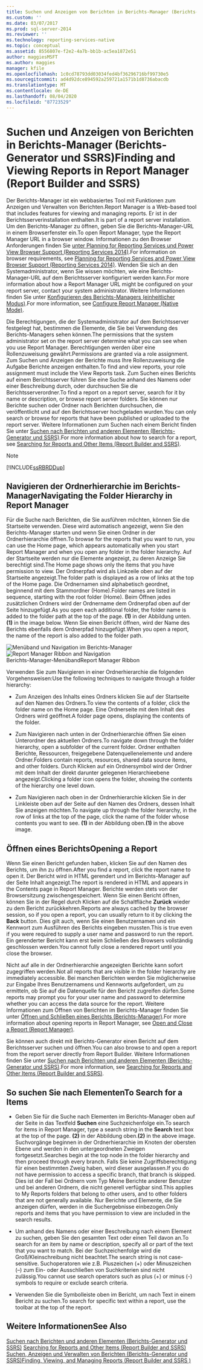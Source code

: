 ```yaml
---
title: Suchen und Anzeigen von Berichten in Berichts-Manager (Berichts-Generator und SSRS) | Microsoft-Dokumentation
ms.custom: ''
ms.date: 03/07/2017
ms.prod: sql-server-2014
ms.reviewer: ''
ms.technology: reporting-services-native
ms.topic: conceptual
ms.assetid: 8556807e-f2e2-4a7b-bb1b-ac5ea1872e51
author: maggiesMSFT
ms.author: maggies
manager: kfile
ms.openlocfilehash: 1c0cd78793dd03034fed4bf36296716bf99730e5
ms.sourcegitcommit: ad4d92dce894592a259721a1571b1d8736abacdb
ms.translationtype: MT
ms.contentlocale: de-DE
ms.lasthandoff: 08/04/2020
ms.locfileid: "87723529"
---
```

# <a name="finding-and-viewing-reports-in-report-manager-report-builder-and-ssrs"></a><span data-ttu-id="1b912-102">Suchen und Anzeigen von Berichten in Berichts-Manager (Berichts-Generator und SSRS)</span><span class="sxs-lookup"><span data-stu-id="1b912-102">Finding and Viewing Reports in Report Manager (Report Builder and SSRS)</span></span>
  <span data-ttu-id="1b912-103">Der Berichts-Manager ist ein webbasiertes Tool mit Funktionen zum Anzeigen und Verwalten von Berichten.</span><span class="sxs-lookup"><span data-stu-id="1b912-103">Report Manager is a Web-based tool that includes features for viewing and managing reports.</span></span> <span data-ttu-id="1b912-104">Er ist in der Berichtsserverinstallation enthalten.</span><span class="sxs-lookup"><span data-stu-id="1b912-104">It is part of a report server installation.</span></span> <span data-ttu-id="1b912-105">Um den Berichts-Manager zu öffnen, geben Sie die Berichts-Manager-URL in einem Browserfenster ein.</span><span class="sxs-lookup"><span data-stu-id="1b912-105">To open Report Manager, type the Report Manager URL in a browser window.</span></span> <span data-ttu-id="1b912-106">Informationen zu den Browser Anforderungen finden Sie [unter Planning for Reporting Services und Power View Browser Support &#40;Reporting Services 2014&#41;](../browser-support-for-reporting-services-and-power-view.md).</span><span class="sxs-lookup"><span data-stu-id="1b912-106">For information on browser requirements, see [Planning for Reporting Services and Power View Browser Support &#40;Reporting Services 2014&#41;](../browser-support-for-reporting-services-and-power-view.md).</span></span> <span data-ttu-id="1b912-107">Wenden Sie sich an den Systemadministrator, wenn Sie wissen möchten, wie eine Berichts-Manager-URL auf dem Berichtsserver konfiguriert werden kann.</span><span class="sxs-lookup"><span data-stu-id="1b912-107">For more information about how a Report Manager URL might be configured on your report server, contact your system administrator.</span></span> <span data-ttu-id="1b912-108">Weitere Informationen finden Sie unter [Konfigurieren des Berichts-Managers &#40;einheitlicher Modus&#41;](../report-server/configure-web-portal.md).</span><span class="sxs-lookup"><span data-stu-id="1b912-108">For more information, see [Configure Report Manager &#40;Native Mode&#41;](../report-server/configure-web-portal.md).</span></span>  
  
 <span data-ttu-id="1b912-109">Die Berechtigungen, die der Systemadministrator auf dem Berichtsserver festgelegt hat, bestimmen die Elemente, die Sie bei Verwendung des Berichts-Managers sehen können.</span><span class="sxs-lookup"><span data-stu-id="1b912-109">The permissions that the system administrator set on the report server determine what you can see when you use Report Manager.</span></span> <span data-ttu-id="1b912-110">Berechtigungen werden über eine Rollenzuweisung gewährt.</span><span class="sxs-lookup"><span data-stu-id="1b912-110">Permissions are granted via a role assignment.</span></span> <span data-ttu-id="1b912-111">Zum Suchen und Anzeigen der Berichte muss Ihre Rollenzuweisung die Aufgabe Berichte anzeigen enthalten.</span><span class="sxs-lookup"><span data-stu-id="1b912-111">To find and view reports, your role assignment must include the View Reports task.</span></span> <span data-ttu-id="1b912-112">Zum Suchen eines Berichts auf einem Berichtsserver führen Sie eine Suche anhand des Namens oder einer Beschreibung durch, oder durchsuchen Sie die Berichtsserverordner.</span><span class="sxs-lookup"><span data-stu-id="1b912-112">To find a report on a report server, search for it by name or description, or browse report server folders.</span></span> <span data-ttu-id="1b912-113">Sie können nur Berichte suchen oder Ordner nach Berichten durchsuchen, die veröffentlicht und auf den Berichtsserver hochgeladen wurden.</span><span class="sxs-lookup"><span data-stu-id="1b912-113">You can only search or browse for reports that have been published or uploaded to the report server.</span></span> <span data-ttu-id="1b912-114">Weitere Informationen zum Suchen nach einem Bericht finden Sie unter [Suchen nach Berichten und anderen Elementen &#40;Berichts-Generator und SSRS&#41;](searching-for-reports-and-other-items-report-builder-and-ssrs.md).</span><span class="sxs-lookup"><span data-stu-id="1b912-114">For more information about how to search for a report, see [Searching for Reports and Other Items &#40;Report Builder  and SSRS&#41;](searching-for-reports-and-other-items-report-builder-and-ssrs.md).</span></span>  
  
> [!NOTE]  
>  [!INCLUDE[ssRBRDDup](../../includes/ssrbrddup-md.md)]  
  
## <a name="navigating-the-folder-hierarchy-in-report-manager"></a><span data-ttu-id="1b912-115">Navigieren der Ordnerhierarchie im Berichts-Manager</span><span class="sxs-lookup"><span data-stu-id="1b912-115">Navigating the Folder Hierarchy in Report Manager</span></span>  
 <span data-ttu-id="1b912-116">Für die Suche nach Berichten, die Sie ausführen möchten, können Sie die Startseite verwenden. Diese wird automatisch angezeigt, wenn Sie den Berichts-Manager starten und wenn Sie einen Ordner in der Ordnerhierarchie öffnen.</span><span class="sxs-lookup"><span data-stu-id="1b912-116">To browse for the reports that you want to run, you can use the Home page, which appears automatically when you start Report Manager and when you open any folder in the folder hierarchy.</span></span> <span data-ttu-id="1b912-117">Auf der Startseite werden nur die Elemente angezeigt, zu deren Anzeige Sie berechtigt sind.</span><span class="sxs-lookup"><span data-stu-id="1b912-117">The Home page shows only the items that you have permission to view.</span></span> <span data-ttu-id="1b912-118">Der Ordnerpfad wird als Linkzeile oben auf der Startseite angezeigt.</span><span class="sxs-lookup"><span data-stu-id="1b912-118">The folder path is displayed as a row of links at the top of the Home page.</span></span> <span data-ttu-id="1b912-119">Die Ordnernamen sind alphabetisch geordnet, beginnend mit dem Stammordner (Home).</span><span class="sxs-lookup"><span data-stu-id="1b912-119">Folder names are listed in sequence, starting with the root folder (Home).</span></span> <span data-ttu-id="1b912-120">Beim Öffnen jedes zusätzlichen Ordners wird der Ordnername dem Ordnerpfad oben auf der Seite hinzugefügt.</span><span class="sxs-lookup"><span data-stu-id="1b912-120">As you open each additional folder, the folder name is added to the folder path at the top of the page.</span></span> <span data-ttu-id="1b912-121">**(1)** in der Abbildung unten.</span><span class="sxs-lookup"><span data-stu-id="1b912-121">**(1)** in the image below.</span></span> <span data-ttu-id="1b912-122">Wenn Sie einen Bericht öffnen, wird der Name des Berichts ebenfalls dem Ordnerpfad hinzugefügt.</span><span class="sxs-lookup"><span data-stu-id="1b912-122">When you open a report, the name of the report is also added to the folder path.</span></span>  
  
 <span data-ttu-id="1b912-123">![Menüband und Navigation im Berichts-Manager](../media/rs-reportmanager-ribbon.gif "Menüband und Navigation im Berichts-Manager")</span><span class="sxs-lookup"><span data-stu-id="1b912-123">![Report Manager Ribbon and Navigation](../media/rs-reportmanager-ribbon.gif "Report Manager Ribbon and Navigation")</span></span>  
<span data-ttu-id="1b912-124">Berichts-Manager-Menüband</span><span class="sxs-lookup"><span data-stu-id="1b912-124">Report Manager Ribbon</span></span>  
  
 <span data-ttu-id="1b912-125">Verwenden Sie zum Navigieren in einer Ordnerhierarchie die folgenden Vorgehensweisen:</span><span class="sxs-lookup"><span data-stu-id="1b912-125">Use the following techniques to navigate through a folder hierarchy:</span></span>  
  
-   <span data-ttu-id="1b912-126">Zum Anzeigen des Inhalts eines Ordners klicken Sie auf der Startseite auf den Namen des Ordners.</span><span class="sxs-lookup"><span data-stu-id="1b912-126">To view the contents of a folder, click the folder name on the Home page.</span></span> <span data-ttu-id="1b912-127">Eine Ordnerseite mit dem Inhalt des Ordners wird geöffnet.</span><span class="sxs-lookup"><span data-stu-id="1b912-127">A folder page opens, displaying the contents of the folder.</span></span>  
  
-   <span data-ttu-id="1b912-128">Zum Navigieren nach unten in der Ordnerhierarchie öffnen Sie einen Unterordner des aktuellen Ordners.</span><span class="sxs-lookup"><span data-stu-id="1b912-128">To navigate down through the folder hierarchy, open a subfolder of the current folder.</span></span> <span data-ttu-id="1b912-129">Ordner enthalten Berichte, Ressourcen, freigegebene Datenquellenelemente und andere Ordner.</span><span class="sxs-lookup"><span data-stu-id="1b912-129">Folders contain reports, resources, shared data source items, and other folders.</span></span> <span data-ttu-id="1b912-130">Durch Klicken auf ein Ordnersymbol wird der Ordner mit dem Inhalt der direkt darunter gelegenen Hierarchieebene angezeigt.</span><span class="sxs-lookup"><span data-stu-id="1b912-130">Clicking a folder icon opens the folder, showing the contents of the hierarchy one level down.</span></span>  
  
-   <span data-ttu-id="1b912-131">Zum Navigieren nach oben in der Ordnerhierarchie klicken Sie in der Linkleiste oben auf der Seite auf den Namen des Ordners, dessen Inhalt Sie anzeigen möchten.</span><span class="sxs-lookup"><span data-stu-id="1b912-131">To navigate up through the folder hierarchy, in the row of links at the top of the page, click the name of the folder whose contents you want to see.</span></span> <span data-ttu-id="1b912-132">**(1)** in der Abbildung oben.</span><span class="sxs-lookup"><span data-stu-id="1b912-132">**(1)** in the above image.</span></span>  
  
## <a name="opening-a-report"></a><span data-ttu-id="1b912-133">Öffnen eines Berichts</span><span class="sxs-lookup"><span data-stu-id="1b912-133">Opening a Report</span></span>  
 <span data-ttu-id="1b912-134">Wenn Sie einen Bericht gefunden haben, klicken Sie auf den Namen des Berichts, um ihn zu öffnen.</span><span class="sxs-lookup"><span data-stu-id="1b912-134">After you find a report, click the report name to open it.</span></span> <span data-ttu-id="1b912-135">Der Bericht wird in HTML gerendert und im Berichts-Manager auf der Seite Inhalt angezeigt.</span><span class="sxs-lookup"><span data-stu-id="1b912-135">The report is rendered in HTML and appears in the Contents page in Report Manager.</span></span> <span data-ttu-id="1b912-136">Berichte werden stets von der Browsersitzung zwischengespeichert. Wenn Sie einen Bericht öffnen, können Sie in der Regel durch Klicken auf die Schaltfläche **Zurück** wieder zu dem Bericht zurückkehren.</span><span class="sxs-lookup"><span data-stu-id="1b912-136">Reports are always cached by the browser session, so if you open a report, you can usually return to it by clicking the **Back** button.</span></span> <span data-ttu-id="1b912-137">Dies gilt auch, wenn Sie einen Benutzernamen und ein Kennwort zum Ausführen des Berichts eingeben mussten.</span><span class="sxs-lookup"><span data-stu-id="1b912-137">This is true even if you were required to supply a user name and password to run the report.</span></span> <span data-ttu-id="1b912-138">Ein gerenderter Bericht kann erst beim Schließen des Browsers vollständig geschlossen werden.</span><span class="sxs-lookup"><span data-stu-id="1b912-138">You cannot fully close a rendered report until you close the browser.</span></span>  
  
 <span data-ttu-id="1b912-139">Nicht auf alle in der Ordnerhierarchie angezeigten Berichte kann sofort zugegriffen werden.</span><span class="sxs-lookup"><span data-stu-id="1b912-139">Not all reports that are visible in the folder hierarchy are immediately accessible.</span></span> <span data-ttu-id="1b912-140">Bei manchen Berichten werden Sie möglicherweise zur Eingabe Ihres Benutzernamens und Kennworts aufgefordert, um zu ermitteln, ob Sie auf die Datenquelle für den Bericht zugreifen dürfen.</span><span class="sxs-lookup"><span data-stu-id="1b912-140">Some reports may prompt you for your user name and password to determine whether you can access the data source for the report.</span></span> <span data-ttu-id="1b912-141">Weitere Informationen zum Öffnen von Berichten im Berichts-Manager finden Sie unter [Öffnen und Schließen eines Berichts (Berichts-Manager)](../reports/open-and-close-a-report-report-manager.md).</span><span class="sxs-lookup"><span data-stu-id="1b912-141">For more information about opening reports in Report Manager, see [Open and Close a Report &#40;Report Manager&#41;](../reports/open-and-close-a-report-report-manager.md).</span></span>  
  
 <span data-ttu-id="1b912-142">Sie können auch direkt mit Berichts-Generator einen Bericht auf dem Berichtsserver suchen und öffnen.</span><span class="sxs-lookup"><span data-stu-id="1b912-142">You can also browse to and open a report from the report server directly from Report Builder.</span></span> <span data-ttu-id="1b912-143">Weitere Informationen finden Sie unter [Suchen nach Berichten und anderen Elementen &#40;Berichts-Generator und SSRS&#41;](searching-for-reports-and-other-items-report-builder-and-ssrs.md).</span><span class="sxs-lookup"><span data-stu-id="1b912-143">For more information, see [Searching for Reports and Other Items &#40;Report Builder  and SSRS&#41;](searching-for-reports-and-other-items-report-builder-and-ssrs.md).</span></span>  
  
## <a name="to-search-for-a-items"></a><span data-ttu-id="1b912-144">So suchen Sie nach Elementen</span><span class="sxs-lookup"><span data-stu-id="1b912-144">To Search for a Items</span></span>  
  
-   <span data-ttu-id="1b912-145">Geben Sie für die Suche nach Elementen im Berichts-Manager oben auf der Seite in das Textfeld **Suchen** eine Suchzeichenfolge ein.</span><span class="sxs-lookup"><span data-stu-id="1b912-145">To search for items in Report Manager, type a search string in the **Search** text box at the top of the page.</span></span> <span data-ttu-id="1b912-146">**(2)** in der Abbildung oben.</span><span class="sxs-lookup"><span data-stu-id="1b912-146">**(2)** in the above image.</span></span> <span data-ttu-id="1b912-147">Suchvorgänge beginnen in der Ordnerhierarchie im Knoten der obersten Ebene und werden in den untergeordneten Zweigen fortgesetzt.</span><span class="sxs-lookup"><span data-stu-id="1b912-147">Searches begin at the top node in the folder hierarchy and then proceed through every branch.</span></span> <span data-ttu-id="1b912-148">Falls Sie keine Zugriffsberechtigung für einen bestimmten Zweig haben, wird dieser ausgelassen.</span><span class="sxs-lookup"><span data-stu-id="1b912-148">If you do not have permission to access a specific branch, that branch is skipped.</span></span> <span data-ttu-id="1b912-149">Dies ist der Fall bei Ordnern vom Typ Meine Berichte anderer Benutzer und bei anderen Ordnern, die nicht generell verfügbar sind.</span><span class="sxs-lookup"><span data-stu-id="1b912-149">This applies to My Reports folders that belong to other users, and to other folders that are not generally available.</span></span> <span data-ttu-id="1b912-150">Nur Berichte und Elemente, die Sie anzeigen dürfen, werden in die Suchergebnisse einbezogen.</span><span class="sxs-lookup"><span data-stu-id="1b912-150">Only reports and items that you have permission to view are included in the search results.</span></span>  
  
-   <span data-ttu-id="1b912-151">Um anhand des Namens oder einer Beschreibung nach einem Element zu suchen, geben Sie den gesamten Text oder einen Teil davon an.</span><span class="sxs-lookup"><span data-stu-id="1b912-151">To search for an item by name or description, specify all or part of the text that you want to match.</span></span> <span data-ttu-id="1b912-152">Bei der Suchzeichenfolge wird die Groß/Kleinschreibung nicht beachtet.</span><span class="sxs-lookup"><span data-stu-id="1b912-152">The search string is not case-sensitive.</span></span> <span data-ttu-id="1b912-153">Suchoperatoren wie z.B. Pluszeichen (+) oder Minuszeichen (–) zum Ein- oder Ausschließen von Suchkriterien sind nicht zulässig.</span><span class="sxs-lookup"><span data-stu-id="1b912-153">You cannot use search operators such as plus (+) or minus (-) symbols to require or exclude search criteria.</span></span>  
  
-   <span data-ttu-id="1b912-154">Verwenden Sie die Symbolleiste oben im Bericht, um nach Text in einem Bericht zu suchen.</span><span class="sxs-lookup"><span data-stu-id="1b912-154">To search for specific text within a report, use the toolbar at the top of the report.</span></span>  
  
## <a name="see-also"></a><span data-ttu-id="1b912-155">Weitere Informationen</span><span class="sxs-lookup"><span data-stu-id="1b912-155">See Also</span></span>  
 <span data-ttu-id="1b912-156">[Suchen nach Berichten und anderen Elementen &#40;Berichts-Generator und SSRS&#41;](searching-for-reports-and-other-items-report-builder-and-ssrs.md) </span><span class="sxs-lookup"><span data-stu-id="1b912-156">[Searching for Reports and Other Items &#40;Report Builder  and SSRS&#41;](searching-for-reports-and-other-items-report-builder-and-ssrs.md) </span></span>  
 [<span data-ttu-id="1b912-157">Suchen, Anzeigen und Verwalten von Berichten (Berichts-Generator und SSRS)</span><span class="sxs-lookup"><span data-stu-id="1b912-157">Finding, Viewing, and Managing Reports &#40;Report Builder and SSRS &#41;</span></span>](finding-viewing-and-managing-reports-report-builder-and-ssrs.md)  
  
  
